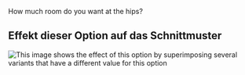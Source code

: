 How much room do you want at the hips?

## Effekt dieser Option auf das Schnittmuster

![This image shows the effect of this option by superimposing several variants that have a different value for this option](hugo_hipsease_sample.svg "Effect of this option on the pattern")
